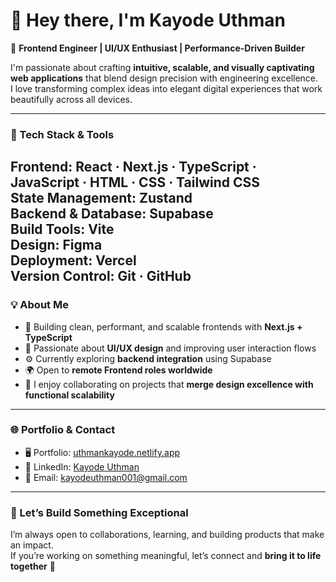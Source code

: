 # 👋 Hey there, I'm Kayode Uthman

🚀 **Frontend Engineer | UI/UX Enthusiast | Performance-Driven Builder**

I'm passionate about crafting **intuitive, scalable, and visually captivating web applications** that blend design precision with engineering excellence.  
I love transforming complex ideas into elegant digital experiences that work beautifully across all devices.

---

### 🧠 Tech Stack & Tools

**Frontend:** React · Next.js · TypeScript · JavaScript · HTML · CSS · Tailwind CSS  
**State Management:** Zustand  
**Backend & Database:** Supabase  
**Build Tools:** Vite  
**Design:** Figma  
**Deployment:** Vercel  
**Version Control:** Git · GitHub  
---

### 💡 About Me

- 🧩 Building clean, performant, and scalable frontends with **Next.js + TypeScript**  
- 🎨 Passionate about **UI/UX design** and improving user interaction flows  
- ⚙️ Currently exploring **backend integration** using Supabase  
- 🌍 Open to **remote Frontend roles worldwide**  
- 💬 I enjoy collaborating on projects that **merge design excellence with functional scalability**

---

### 🌐 Portfolio & Contact

- 🖥️ Portfolio: [uthmankayode.netlify.app](https://uthmankayode.netlify.app)  
- 💼 LinkedIn: [Kayode Uthman](https://www.linkedin.com/in/kayode-uthman007/)  
- 📧 Email: [kayodeuthman001@gmail.com](mailto:kayodeuthman001@gmail.com)

---

### 🤝 Let’s Build Something Exceptional

I’m always open to collaborations, learning, and building products that make an impact.  
If you’re working on something meaningful, let’s connect and **bring it to life together** 🚀

